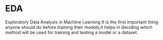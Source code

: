 # EDA
Exploratory Data Analysis in Machine Learning
It is the first important thing anyone should do before training their models,it helps in deciding which method will be used for training and testing a model or a dataset.
